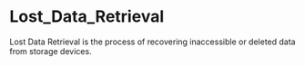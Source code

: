 # Lost_Data_Retrieval
 Lost Data Retrieval is the process of recovering inaccessible or deleted data from storage devices.
